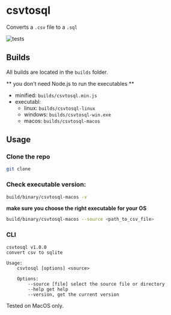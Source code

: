 
# csvtosql

Converts a `.csv` file to a `.sql`

![tests](https://github.com/hawyar/csvtosql/actions/workflows/test.yaml/badge.svg)


## Builds

All builds are located in the `builds` folder.

** you don't need Node.js to run the executables **

- minified: `builds/csvtosql.min.js`
- executabl:
	- linux: `builds/csvtosql-linux`
	- windows: `builds/csvtosql-win.exe`
	- macos: `builds/csvtosql-macos`



## Usage

### Clone the repo
```bash
git clone 
```

### Check executable version:

```bash
build/binary/csvtosql-macos -v
```
**make sure you choose the right executable for your OS**


```bash
build/binary/csvtosql-macos --source <path_to_csv_file>
```

### CLI
```
csvtosql v1.0.0
convert csv to sqlite

Usage:
	csvtosql [options] <source>

	Options:
  		--source [file] select the source file or directory
  		--help get help
  		--version, get the current version
```

Tested on MacOS only.


